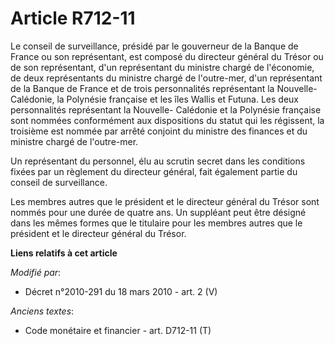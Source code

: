 # Article R712-11

Le conseil de surveillance, présidé par le gouverneur de la Banque de France ou son représentant, est composé du
directeur général du Trésor ou de son représentant, d'un représentant du ministre chargé de l'économie, de deux représentants
du ministre chargé de l'outre-mer, d'un représentant de la Banque de France et de trois personnalités représentant la
Nouvelle-Calédonie, la Polynésie française et les îles Wallis et Futuna. Les deux personnalités représentant la Nouvelle-
Calédonie et la Polynésie française sont nommées conformément aux dispositions du statut qui les régissent, la troisième est
nommée par arrêté conjoint du ministre des finances et du ministre chargé de l'outre-mer. 

Un représentant du personnel, élu au scrutin secret dans les conditions fixées par un règlement du directeur général, fait
également partie du conseil de surveillance. 

Les membres autres que le président et le        directeur général du Trésor sont nommés pour une durée de quatre ans. Un
suppléant peut être désigné dans les mêmes formes que le titulaire pour les membres autres que le président et le
directeur général du Trésor.

**Liens relatifs à cet article**

_Modifié par_:

  - Décret n°2010-291 du 18 mars 2010 - art. 2 (V)

_Anciens textes_:

  - Code monétaire et financier - art. D712-11 (T)
